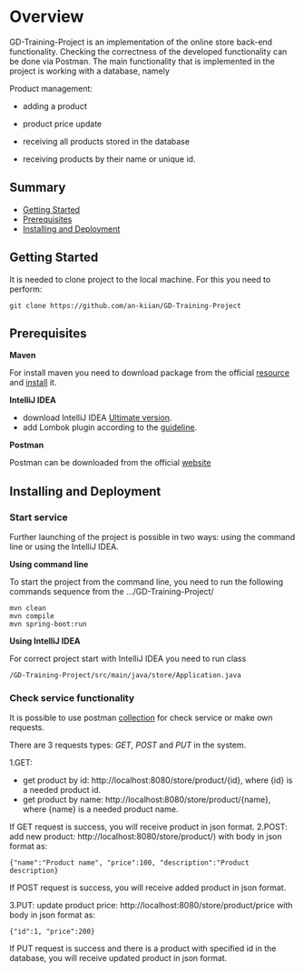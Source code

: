 # Overview

GD-Training-Project is an implementation of the online store back-end functionality.
Checking the correctness of the developed functionality can be done via Postman.
The main functionality that is implemented in the project is working with a database, namely

Product management:

- adding a product

- product price update

- receiving all products stored in the database

- receiving products by their name or unique id.

## Summary

  - [Getting Started](#getting-started)
  - [Prerequisites](#prerequisites)
  - [Installing and Deployment](#installing-and-deployment)



## Getting Started

It is needed to clone project to the local machine. For this you need to perform:

    git clone https://github.com/an-kiian/GD-Training-Project

## Prerequisites

**Maven**

For install maven you need to download package from the official [resource](https://maven.apache.org/download.cgi) and [install](https://mkyong.com/maven/how-to-install-maven-in-windows/) it.

**IntelliJ IDEA**

- download IntelliJ IDEA [Ultimate version](https://www.jetbrains.com/idea/promo/ultimate/?gclid=CjwKCAjwmMX4BRAAEiwA-zM4JogGjxxekfBMsDbtXyjyMEA_iB-_ii3aldVTHvjOrl7fOgTLPl3d8RoCVvUQAvD_BwE). 
- add Lombok plugin according to the [guideline](https://projectlombok.org/setup/intellij).

**Postman**

Postman can be downloaded from the official [website](https://www.postman.com/downloads/)


## Installing and Deployment
### Start service
Further launching of the project is possible in two ways: using the command line or using the IntelliJ IDEA.

**Using command line**

To start the project from the command line, you need to run the following  commands sequence  from the .../GD-Training-Project/
    
    mvn clean
    mvn compile
    mvn spring-boot:run
    
**Using IntelliJ IDEA**

For correct project start with IntelliJ IDEA you need to 
run class 

    /GD-Training-Project/src/main/java/store/Application.java

### Check service functionality

It is possible to use postman [collection](https://www.getpostman.com/collections/6e08a7f7503e5e63101c) for check service or make own requests.

There are 3 requests types: *GET*, *POST* and *PUT* in the system.

1.GET:
- get product by id: http://localhost:8080/store/product/{id}, where {id} is a needed product id.
- get product by name: http://localhost:8080/store/product/{name}, where {name} is a needed product name.

If GET request is success, you will receive product in json format.
2.POST:
add new product: http://localhost:8080/store/product/) with body in json format as:
    
    
    {"name":"Product name", "price":100, "description":"Product description}
   If POST request is success, you will receive added product in json format.
    
3.PUT:
update product price: http://localhost:8080/store/product/price with body in json format as:

    {"id":1, "price":200}
If PUT request is success and there is a product with specified id in the database, you will receive updated product in json format.    




